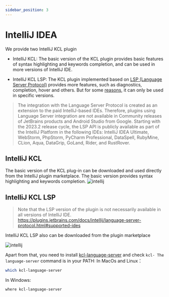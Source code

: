 ```yaml
---
sidebar_position: 3
---
```


# IntelliJ IDEA

We provide two IntelliJ KCL plugin

- IntelliJ KCL: The basic version of the KCL plugin provides basic features of syntax highlighting and keywords completion, and can be used in more versions of IntelliJ IDE.

- IntelliJ KCL LSP: The KCL plugin implemented based on [LSP (Language Server Protocol)](https://code.visualstudio.com/api/language-extensions/language-server-extension-guide) provides more features, such as diagnostics, completion, hover and others. But for some [reasons](https://plugins.jetbrains.com/docs/intellij/language-server-protocol.html#supported-ides), it can only be used in specific versions.

> The integration with the Language Server Protocol is created as an extension to the paid IntelliJ-based IDEs. Therefore, plugins using Language Server integration are not available in Community releases of JetBrains products and Android Studio from Google.
> Starting with the 2023.2 release cycle, the LSP API is publicly available as part of the IntelliJ Platform in the following IDEs: IntelliJ IDEA Ultimate, WebStorm, PhpStorm, PyCharm Professional, DataSpell, RubyMine, CLion, Aqua, DataGrip, GoLand, Rider, and RustRover.

## IntelliJ KCL

The basic version of the KCL plug-in can be downloaded and used directly from the IntelliJ plugin marketplace. The basic version provides syntax highlighting and keywords completion.
![intellij](/img/docs/tools/Ide/intellij/kcl.png)

## IntelliJ KCL LSP

> Note that the LSP version of the plugin is not necessarily available in all versions of IntelliJ IDE. 
> https://plugins.jetbrains.com/docs/intellij/language-server-protocol.html#supported-ides

IntelliJ KCL LSP also can be downloaded from the plugin marketplace
<!-- todo, wait for plugin publish -->
![intellij](/img/docs/tools/Ide/intellij/kcl.png)

Apart from that, you need to install [kcl-language-server](https://www.kcl-lang.io/docs/user_docs/getting-started/install#install-language-server) and check `kcl- The language-server` command is in your PATH:
In MacOs and Linux：

  ```bash
  which kcl-language-server
  ```

  In Windows:

  ```bash
  where kcl-language-server
  ```
